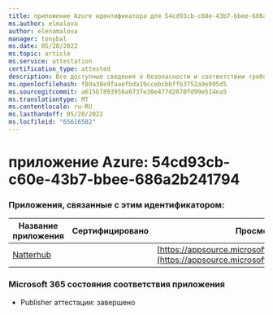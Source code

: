 ```yaml
---
title: приложение Azure идентификатора для 54cd93cb-c60e-43b7-bbee-686a2b241794
ms.author: elmalova
author: elenamalova
manager: tonybal
ms.date: 05/20/2022
ms.topic: article
ms.service: attestation
certification_type: attested
description: Все доступные сведения о безопасности и соответствии требованиям для 54cd93cb-c60e-43b7-bbee-686a2b241794.
ms.openlocfilehash: f8da38e9faaefbda19ccebcbbffb3752a9e095d5
ms.sourcegitcommit: a615b7893956a0737e30e477d2870fd99e514ea5
ms.translationtype: MT
ms.contentlocale: ru-RU
ms.lasthandoff: 05/20/2022
ms.locfileid: "65616582"
---
```

# <a name="azure-app-id-54cd93cb-c60e-43b7-bbee-686a2b241794"></a>приложение Azure: 54cd93cb-c60e-43b7-bbee-686a2b241794


### <a name="apps-associated-with-this-id"></a>Приложения, связанные с этим идентификатором:
| **Название приложения** | **Сертифицировано** | **Просмотр в AppSource** |
|--------------|---------------|-----------------------|
| [Natterhub](../forward/WA200003420.md) |  | [https://appsource.microsoft.com/product/office/WA200003420](https://appsource.microsoft.com/product/office/WA200003420) |

### <a name="microsoft-365-app-compliance-status"></a>Microsoft 365 состояния соответствия приложения
- Publisher аттестации: завершено

